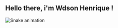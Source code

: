 ## Hello there, i'm Wdson Henrique !























![Snake animation](https://github.com/wdsonhenrique/rafaballerini/blob/output/github-contribution-grid-snake.svg)

